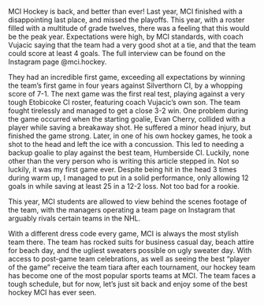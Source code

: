 

MCI Hockey is back, and better than ever! Last year, MCI finished with a
disappointing last place, and missed the playoffs. This year, with a
roster filled with a multitude of grade twelves, there was a feeling
that this would be the peak year. Expectations were high, by MCI
standards, with coach Vujacic saying that the team had a very good shot
at a tie, and that the team could score at least 4 goals. The full
interview can be found on the Instagram page @mci.hockey.

They had an incredible first game, exceeding all expectations by winning
the team’s first game in four years against Silverthorn CI, by a
whopping score of 7-1. The next game was the first real test, playing
against a very tough Etobicoke CI roster, featuring coach Vujacic’s own
son. The team fought tirelessly and managed to get a close 3-2 win. One
problem during the game occurred when the starting goalie, Evan Cherry,
collided with a player while saving a breakaway shot. He suffered a
minor head injury, but finished the game strong. Later, in one of his
own hockey games, he took a shot to the head and left the ice with a
concussion. This led to needing a backup goalie to play against the best
team, Humberside CI. Luckily, none other than the very person who is
writing this article stepped in. Not so luckily, it was my first game
ever. Despite being hit in the head 3 times during warm up, I managed to
put in a solid performance, only allowing 12 goals in while saving at
least 25 in a 12-2 loss. Not too bad for a rookie.

This year, MCI students are allowed to view behind the scenes footage of
the team, with the managers operating a team page on Instagram that
arguably rivals certain teams in the NHL.

With a different dress code every game, MCI is always the most stylish
team there. The team has rocked suits for business casual day, beach
attire for beach day, and the ugliest sweaters possible on ugly sweater
day. With access to post-game team celebrations, as well as seeing the
best “player of the game” receive the team tiara after each tournament,
our hockey team has become one of the most popular sports teams at MCI.
The team faces a tough schedule, but for now, let’s just sit back and
enjoy some of the best hockey MCI has ever seen.
